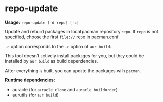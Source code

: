 repo-update
=========

**Usage:** `repo-update [-d repo] [-c]`

Update and rebuild packages in local pacman repository `repo`. If `repo` is not specified, choose the first `file://` repo in pacman.conf.

`-c` option corresponds to the `-c` option of `aur build`.

This tool doesn't actively install packages for you, but they could be installed by `aur build` as build dependencies.

After everything is built, you can update the packages with `pacman`.

**Runtime dependencies:**

* auracle (for `auracle clone` and `auracle buildorder`)
* aurutils (for `aur build`)

